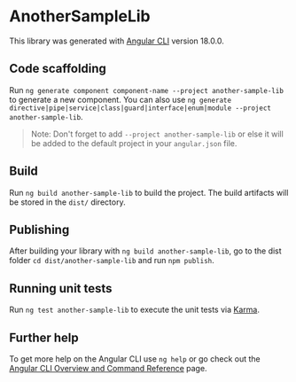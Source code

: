 # AnotherSampleLib

This library was generated with [Angular CLI](https://github.com/angular/angular-cli) version 18.0.0.

## Code scaffolding

Run `ng generate component component-name --project another-sample-lib` to generate a new component. You can also use `ng generate directive|pipe|service|class|guard|interface|enum|module --project another-sample-lib`.
> Note: Don't forget to add `--project another-sample-lib` or else it will be added to the default project in your `angular.json` file. 

## Build

Run `ng build another-sample-lib` to build the project. The build artifacts will be stored in the `dist/` directory.

## Publishing

After building your library with `ng build another-sample-lib`, go to the dist folder `cd dist/another-sample-lib` and run `npm publish`.

## Running unit tests

Run `ng test another-sample-lib` to execute the unit tests via [Karma](https://karma-runner.github.io).

## Further help

To get more help on the Angular CLI use `ng help` or go check out the [Angular CLI Overview and Command Reference](https://angular.dev/tools/cli) page.
